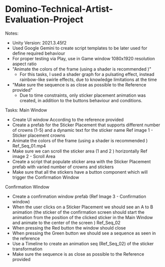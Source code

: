 # Domino-Technical-Artist-Evaluation-Project

Notes:
* Unity Version: 2021.3.45f2
* Used Google Gemini to create script templates to be later used for define required behaviour
* For proper testing via Play, use in Game window 1080x1920 resolution aspect ratio
* "Animate the colors of the frame (using a shader is recommended )"
  - For this tasks, I used a shader graph for a pulsating effect, instead rainbow-like swirle effects, due to knowledge limitations at the time
* "Make sure the sequence is as close as possible to the Reference provided"
  - Due to time constraints, only sticker placement animation was created, in addition to the buttons behaviour and conditions.

Tasks:
Main Window
*  Create UI window According to the reference provided
* Create a prefab for the Sticker Placement that supports different number of crowns (1-5)
and a dynamic text for the sticker name Ref image 1 - Sticker placement crowns
* Animate the colors of the frame (using a shader is recommended ) Ref_Seq_01.mp4
* Make sure we can scroll the sticker area (1 and 2 ) horizontally Ref image 2 - Scroll Area
* Create a script that populate sticker area with the Sticker Placement prefab with varied
number of crowns and stickers
* Make sure that all the stickers have a button component which will trigger the
Confirmation Window

Confirmation Window
* Create a confirmation window prefab (Ref Image 3 - Confirmation window)
* When the user clicks on a Sticker Placement we should see an A to B animation (the
sticker of the confirmation screen should start the animation from the position of the
clicked sticker in the Main Window and animate to the center of the screen )
Ref_Seq_02
* When pressing the Red button the window should close
* When pressing the Green button we should see a sequence as seen in the reference
* Use a Timeline to create an animation seq (Ref_Seq_02) of the sticker transformation
* Make sure the sequence is as close as possible to the Reference provided




